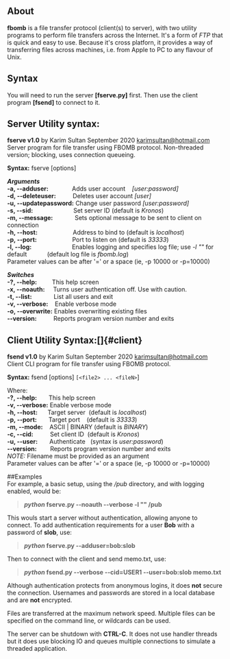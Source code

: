 ## About
  **fbomb** is a file transfer protocol (client(s) to server), with two utility programs to perform file transfers
across the Internet.  It's a form of *FTP* that is quick and easy to use.  Because it's cross platforn, it provides a way of
transferring files across machines, i.e. from Apple to PC to any flavour of Unix.
## Syntax
You will need to run the server **[fserve.py]** first.  Then use
the client program **[fsend]** to connect to it.

##  <a name="server">Server Utility syntax:</a>

**fserve v1.0** by Karim Sultan September 2020 karimsultan@hotmail.com   
Server program for file transfer using FBOMB protocol.
Non-threaded version; blocking, uses connection queueing.

**Syntax:** fserve [options] <inbound directory>  

***Arguments***  
**-a, --adduser:**&nbsp;&nbsp;&nbsp;&nbsp;&nbsp;&nbsp;&nbsp;&nbsp;&nbsp;&nbsp;&nbsp;&nbsp;&nbsp;&nbsp;Adds user account&nbsp;&nbsp;&nbsp;&nbsp;*[user:password]*  
**-d, --deleteuser:**&nbsp;&nbsp;&nbsp;&nbsp;&nbsp;&nbsp;&nbsp;&nbsp;&nbsp;&nbsp;Deletes user account *[user]*  
**-u, --updatepassword:**&nbsp;Change user password *[user:password]*  
**-s, --sid:**&nbsp;&nbsp;&nbsp;&nbsp;&nbsp;&nbsp;&nbsp;&nbsp;&nbsp;&nbsp;&nbsp;&nbsp;&nbsp;&nbsp;&nbsp;&nbsp;&nbsp;&nbsp;&nbsp;&nbsp;&nbsp;&nbsp;&nbsp;&nbsp;Set server ID        (default is *Kronos*)  
**-m, --message:**&nbsp;&nbsp;&nbsp;&nbsp;&nbsp;&nbsp;&nbsp;&nbsp;&nbsp;&nbsp;&nbsp;&nbsp;&nbsp;Sets optional message to be sent to client on connection  
**-h, --host:**&nbsp;&nbsp;&nbsp;&nbsp;&nbsp;&nbsp;&nbsp;&nbsp;&nbsp;&nbsp;&nbsp;&nbsp;&nbsp;&nbsp;&nbsp;&nbsp;&nbsp;&nbsp;&nbsp;&nbsp;&nbsp;Address to bind to   (default is *localhost*)  
**-p, --port:**&nbsp;&nbsp;&nbsp;&nbsp;&nbsp;&nbsp;&nbsp;&nbsp;&nbsp;&nbsp;&nbsp;&nbsp;&nbsp;&nbsp;&nbsp;&nbsp;&nbsp;&nbsp;&nbsp;&nbsp;&nbsp;Port to listen on    (default is *33333*)  
**-l, --log:**&nbsp;&nbsp;&nbsp;&nbsp;&nbsp;&nbsp;&nbsp;&nbsp;&nbsp;&nbsp;&nbsp;&nbsp;&nbsp;&nbsp;&nbsp;&nbsp;&nbsp;&nbsp;&nbsp;&nbsp;&nbsp;&nbsp;&nbsp;&nbsp;Enables logging and specifies log file; use *-l ""* for default 
&nbsp;&nbsp;&nbsp;&nbsp;&nbsp;&nbsp;&nbsp;&nbsp;&nbsp;&nbsp;&nbsp;(default log file is *fbomb.log*)  
Parameter values can be after '=' or a space (ie, -p 10000 or -p=10000)  

***Switches***  
**-?, --help:**&nbsp;&nbsp;&nbsp;&nbsp;&nbsp;&nbsp;&nbsp;&nbsp;&nbsp;This help screen  
**-x, --noauth:**&nbsp;&nbsp;&nbsp;&nbsp;&nbsp;Turns user authentication off. Use with caution.  
**-t, --list:**&nbsp;&nbsp;&nbsp;&nbsp;&nbsp;&nbsp;&nbsp;&nbsp;&nbsp;&nbsp;&nbsp;&nbsp;&nbsp;List all users and exit  
**-v, --verbose:**&nbsp;&nbsp;&nbsp;&nbsp;Enable verbose mode  
**-o, --overwrite:**&nbsp;Enables overwriting existing files  
**--version:**&nbsp;&nbsp;&nbsp;&nbsp;&nbsp;&nbsp;&nbsp;&nbsp;&nbsp;&nbsp;Reports program version number and exits  

## Client Utility Syntax:[]{#client}

**fsend v1.0** by Karim Sultan September 2020 karimsultan@hotmail.com  
Client CLI program for file transfer using FBOMB protocol.

**Syntax:** fsend [options] <file1> `[<file2> ... <fileN>`]

Where:  
**-?, --help:**&nbsp;&nbsp;&nbsp;&nbsp;&nbsp;&nbsp;&nbsp;This help screen  
**-v, --verbose:**&nbsp;Enable verbose mode  
**-h, --host:**&nbsp;&nbsp;&nbsp;&nbsp;&nbsp;&nbsp;Target server&nbsp;&nbsp;(default is *localhost*)  
**-p, --port:**&nbsp;&nbsp;&nbsp;&nbsp;&nbsp;&nbsp;&nbsp;Target port&nbsp;&nbsp;&nbsp;&nbsp;(default is *33333*)  
**-m, --mode:**&nbsp;&nbsp;&nbsp;&nbsp;ASCII | BINARY&nbsp;(default is *BINARY*)  
**-c, --cid:**&nbsp;&nbsp;&nbsp;&nbsp;&nbsp;&nbsp;&nbsp;&nbsp;&nbsp; Set client ID&nbsp;&nbsp;(default is *Kronos*)  
**-u, --user:**&nbsp;&nbsp;&nbsp;&nbsp;&nbsp;&nbsp;&nbsp;Authenticate&nbsp;&nbsp;&nbsp;(syntax is *user:password*)  
 **--version:**&nbsp;&nbsp;&nbsp;&nbsp;&nbsp;&nbsp;&nbsp;&nbsp;Reports program version number and exits  
*NOTE:* Filename must be provided as an argument  
Parameter values can be after '=' or a space (ie, -p 10000 or -p=10000)

##Examples  
For example, a basic setup, using the */pub* directory, and with logging enabled,
would be:  

>
> ***python* fserve.py --noauth --verbose -l "" /pub**  
>

  This wouls start a server without authentication, allowing
anyone to connect.  To add authentication requirements for a
user **Bob** with a password of **slob**, use:  

>
> ***python* fserve.py --adduser=bob:slob**  
>

Then to connect with the client and send memo.txt, use:  

>
> ***python* fsend.py --verbose --cid=USER1 --user=bob:slob memo.txt**  
>

Although authentication protects from anonymous logins,
it does **not** secure the connection.  Usernames and
passwords are stored in a local database and are **not** encrypted.

Files are transferred at the maximum network speed. Multiple files can be 
specified on the command line, or wildcards can be used.

The server can be shutdown with **CTRL-C**.  It does not use handler threads but it does use blocking IO and queues
multiple connections to simulate a threaded application.
